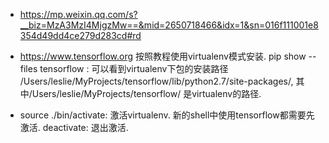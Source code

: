 * https://mp.weixin.qq.com/s?__biz=MzA3MzI4MjgzMw==&mid=2650718466&idx=1&sn=016f111001e8354d49dd4ce279d283cd#rd

* https://www.tensorflow.org  按照教程使用virtualenv模式安装.
  pip show --files tensorflow : 可以看到virtualenv下包的安装路径 /Users/leslie/MyProjects/tensorflow/lib/python2.7/site-packages/,  其中/Users/leslie/MyProjects/tensorflow/ 是virtualenv的路径.

* source ./bin/activate: 激活virtualenv.  新的shell中使用tensorflow都需要先激活.
  deactivate:  退出激活.


